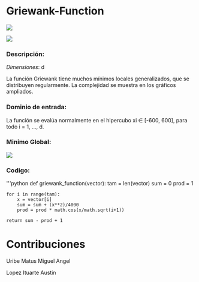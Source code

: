 # Griewank-Function
![](https://www.sfu.ca/~ssurjano/griewank.png)


![](https://www.sfu.ca/~ssurjano/griewank2.png)
### Descripción:
*Dimensiones*: d

La función Griewank tiene muchos mínimos locales generalizados, que se distribuyen regularmente. La complejidad se muestra en los gráficos ampliados.

### Dominio de entrada:
La función se evalúa normalmente en el hipercubo xi ∈ [-600, 600], para todo i = 1, ..., d.

### Minimo Global:
![](https://www.sfu.ca/~ssurjano/griewank3.png)

### Codigo:
'''python 
def griewank_function(vector):
    tam = len(vector)
    sum = 0
    prod = 1

    for i in range(tam):
        x = vector[i]
        sum = sum + (x**2)/4000
        prod = prod * math.cos(x/math.sqrt(i+1))
        
    return sum - prod + 1


# Contribuciones 
Uribe Matus Miguel Angel

Lopez Ituarte Austin
